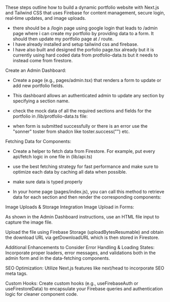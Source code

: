These steps outline how to build a dynamic portfolio website with Next.js and Tailwind CSS that uses Firebase for content management, secure login, real‐time updates, and image uploads.

- there should be a /login page using google login that leads to /admin page where i can create my portfolio by providing data to a form. It should then update my portfolio page at / route.
- I have already installed and setup tailwind css and firebase.
- I have also built and designed the porfolio page.tsx already but it is currently using hard coded data from protfolio-data.ts but it needs to instead come from firestore.

Create an Admin Dashboard:

- Create a page (e.g., pages/admin.tsx) that renders a form to update or add new portfolio fields.
- This dashboard allows an authenticated admin to update any section by specifying a section name.

- check the mock data of all the required sections and fields for the portfolio in /lib/protfolio-data.ts file:
- when form is submitted successfully or there is an error use the "sonner" toster from shadcn like toster.success("") etc.

Fetching Data for Components:

- Create a helper to fetch data from Firestore. For example, put every api/fetch logic in one file in (lib/api.ts)
- use the best fetching strategy for fast performance and make sure to optimize each data by caching all data when possible.
- make sure data is typed properly

- In your home page (pages/index.js), you can call this method to retrieve data for each section and then render the corresponding components:

Image Uploads & Storage Integration
Image Upload in Forms:

As shown in the Admin Dashboard instructions, use an HTML file input to capture the image file.

Upload the file using Firebase Storage (uploadBytesResumable) and obtain the download URL via getDownloadURL which is then stored in Firestore.

Additional Enhancements to Consider
Error Handling & Loading States: Incorporate proper loaders, error messages, and validations both in the admin form and in the data-fetching components.

SEO Optimization: Utilize Next.js features like next/head to incorporate SEO meta tags.

Custom Hooks: Create custom hooks (e.g., useFirebaseAuth or useFirestoreData) to encapsulate your Firebase queries and authentication logic for cleaner component code.
